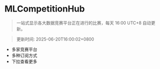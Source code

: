 # MLCompetitionHub

> 一站式显示各大数据竞赛平台正在进行的比赛，每天 16:00 UTC+8 自动更新。
  
> 更新时间: 2025-06-20T16:00:02+0800 

* 多家竞赛平台
* 多种订阅方式
* 下拉查看更多